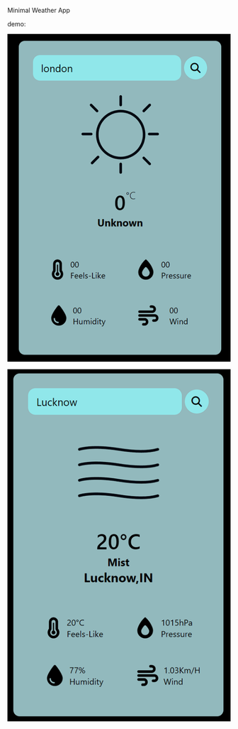 Minimal Weather App

demo:

![Landing Page](<./readme-resourses/landing-page.png>)

![Weather Details](./readme-resourses/weather-detail-demo.png)